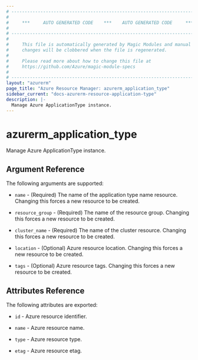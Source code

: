 ```yaml
---
# ----------------------------------------------------------------------------
#
#     ***     AUTO GENERATED CODE    ***    AUTO GENERATED CODE     ***
#
# ----------------------------------------------------------------------------
#
#     This file is automatically generated by Magic Modules and manual
#     changes will be clobbered when the file is regenerated.
#
#     Please read more about how to change this file at
#     https://github.com/Azure/magic-module-specs
#
# ----------------------------------------------------------------------------
layout: "azurerm"
page_title: "Azure Resource Manager: azurerm_application_type"
sidebar_current: "docs-azurerm-resource-application-type"
description: |-
  Manage Azure ApplicationType instance.
---
```


# azurerm_application_type

Manage Azure ApplicationType instance.


## Argument Reference

The following arguments are supported:

* `name` - (Required) The name of the application type name resource. Changing this forces a new resource to be created.

* `resource_group` - (Required) The name of the resource group. Changing this forces a new resource to be created.

* `cluster_name` - (Required) The name of the cluster resource. Changing this forces a new resource to be created.

* `location` - (Optional) Azure resource location. Changing this forces a new resource to be created.

* `tags` - (Optional) Azure resource tags. Changing this forces a new resource to be created.

## Attributes Reference

The following attributes are exported:

* `id` - Azure resource identifier.

* `name` - Azure resource name.

* `type` - Azure resource type.

* `etag` - Azure resource etag.
